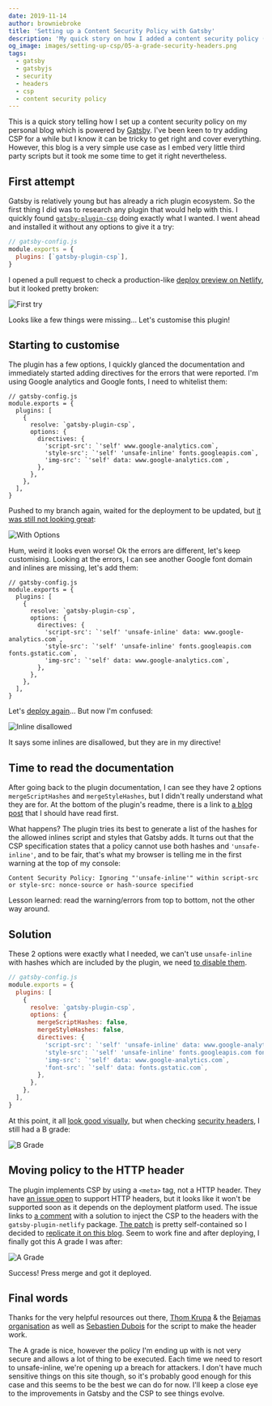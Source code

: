 ```yaml
---
date: 2019-11-14
author: browniebroke
title: 'Setting up a Content Security Policy with Gatsby'
description: 'My quick story on how I added a content security policy (CSP) on my blog, powered by GatsbyJS.'
og_image: images/setting-up-csp/05-a-grade-security-headers.png
tags:
  - gatsby
  - gatsbyjs
  - security
  - headers
  - csp
  - content security policy
---
```


This is a quick story telling how I set up a content security policy on my personal blog which is powered by [Gatsby](https://www.gatsbyjs.org/). I've been keen to try adding CSP for a while but I know it can be tricky to get right and cover everything. However, this blog is a very simple use case as I embed very little third party scripts but it took me some time to get it right nevertheless.

## First attempt

Gatsby is relatively young but has already a rich plugin ecosystem. So the first thing I did was to research any plugin that would help with this. I quickly found [`gatsby-plugin-csp`](https://www.gatsbyjs.org/packages/gatsby-plugin-csp/) doing exactly what I wanted. I went ahead and installed it without any options to give it a try:

```javascript
// gatsby-config.js
module.exports = {
  plugins: [`gatsby-plugin-csp`],
}
```

I opened a pull request to check a production-like [deploy preview on Netlify](https://5dc89dea31c71e000832cd5a--browniebroke.netlify.com/), but it looked pretty broken:

![First try](images/setting-up-csp/01-first-try.png 'First Try')

Looks like a few things were missing... Let's customise this plugin!

## Starting to customise

The plugin has a few options, I quickly glanced the documentation and immediately started adding directives for the errors that were reported. I'm using Google analytics and Google fonts, I need to whitelist them:

```javascript{6-12}
// gatsby-config.js
module.exports = {
  plugins: [
    {
      resolve: `gatsby-plugin-csp`,
      options: {
        directives: {
          'script-src': `'self' www.google-analytics.com`,
          'style-src': `'self' 'unsafe-inline' fonts.googleapis.com`,
          'img-src': `'self' data: www.google-analytics.com`,
        },
      },
    },
  ],
}
```

Pushed to my branch again, waited for the deployment to be updated, but [it was still not looking great](https://5dc8a896ace0c4000847a904--browniebroke.netlify.com/):

![With Options](images/setting-up-csp/02-second-with-options.png 'With Options')

Hum, weird it looks even worse! Ok the errors are different, let's keep customising. Looking at the errors, I can see another Google font domain and inlines are missing, let's add them:

```javascript{8-10}
// gatsby-config.js
module.exports = {
  plugins: [
    {
      resolve: `gatsby-plugin-csp`,
      options: {
        directives: {
          'script-src': `'self' 'unsafe-inline' data: www.google-analytics.com`,
          'style-src': `'self' 'unsafe-inline' fonts.googleapis.com fonts.gstatic.com`,
          'img-src': `'self' data: www.google-analytics.com`,
        },
      },
    },
  ],
}
```

Let's [deploy again](https://5dc8acc45da30f0008c79aa6--browniebroke.netlify.com/)... But now I'm confused:

![Inline disallowed](images/setting-up-csp/03-inline-disallowed.png 'Inline disallowed')

It says some inlines are disallowed, but they are in my directive!

## Time to read the documentation

After going back to the plugin documentation, I can see they have 2 options `mergeScriptHashes` and `mergeStyleHashes`, but I didn't really understand what they are for. At the bottom of the plugin's readme, there is a link to [a blog post](https://bejamas.io/blog/content-security-policy-gatsby-websites/) that I should have read first.

What happens? The plugin tries its best to generate a list of the hashes for the allowed inlines script and styles that Gatsby adds. It turns out that the CSP specification states that a policy cannot use both hashes and `'unsafe-inline'`, and to be fair, that's what my browser is telling me in the first warning at the top of my console:

```log
Content Security Policy: Ignoring "'unsafe-inline'" within script-src or style-src: nonce-source or hash-source specified
```

Lesson learned: read the warning/errors from top to bottom, not the other way around.

## Solution

These 2 options were exactly what I needed, we can't use `unsafe-inline` with hashes which are included by the plugin, we need [to disable them](https://github.com/bejamas/gatsby-plugin-csp/issues/3#issuecomment-521032340).

```javascript
// gatsby-config.js
module.exports = {
  plugins: [
    {
      resolve: `gatsby-plugin-csp`,
      options: {
        mergeScriptHashes: false,
        mergeStyleHashes: false,
        directives: {
          'script-src': `'self' 'unsafe-inline' data: www.google-analytics.com`,
          'style-src': `'self' 'unsafe-inline' fonts.googleapis.com fonts.gstatic.com`,
          'img-src': `'self' data: www.google-analytics.com`,
          'font-src': `'self' data: fonts.gstatic.com`,
        },
      },
    },
  ],
}
```

At this point, it all [look good visually](https://5dc9d3e45c60a70008e187a5--browniebroke.netlify.com/), but when checking [security headers](secutiryheaders.com), I still had a B grade:

![B Grade](images/setting-up-csp/04-b-grade-security-headers.png 'B Grade')

## Moving policy to the HTTP header

The plugin implements CSP by using a `<meta>` tag, not a HTTP header. They have [an issue open](https://github.com/bejamas/gatsby-plugin-csp/issues/4) to support HTTP headers, but it looks like it won't be supported soon as it depends on the deployment platform used. The issue links to [a comment](https://github.com/gatsbyjs/gatsby/issues/10890#issuecomment-468982396) with a solution to inject the CSP to the headers with the `gatsby-plugin-netlify` package. [The patch](https://github.com/DeveloPassion/website/commit/c31120ccccefed43c266c8ef862ec696bd36c7a8) is pretty self-contained so I decided to [replicate it on this blog](https://github.com/browniebroke/browniebroke.com/pull/210/commits/f27c05c84b0f4f2785aca0f2b8ef73efddb39a14). Seem to work fine and after deploying, I finally got this A grade I was after:

![A Grade](images/setting-up-csp/05-a-grade-security-headers.png 'A Grade')

Success! Press merge and got it deployed.

## Final words

Thanks for the very helpful resources out there, [Thom Krupa](https://github.com/thomkrupa) & the [Bejamas organisation](https://github.com/bejamas) as well as [Sebastien Dubois](https://github.com/dsebastien) for the script to make the header work.

The A grade is nice, however the policy I'm ending up with is not very secure and allows a lot of thing to be executed. Each time we need to resort to unsafe-inline, we're opening up a breach for attackers. I don't have much sensitive things on this site though, so it's probably good enough for this case and this seems to be the best we can do for now. I'll keep a close eye to the improvements in Gatsby and the CSP to see things evolve.
